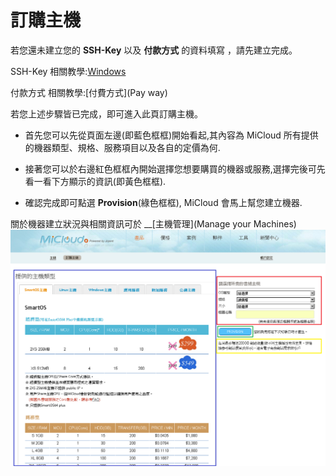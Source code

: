 訂購主機
===

若您還未建立您的 __SSH-Key__ 以及 __付款方式__ 的資料填寫 ，請先建立完成。


SSH-Key 相關教學:[Windows](index.html?page=SSH+KeyGen+&+Connect+Tutorial+-+Windows.md)


付款方式 相關教學:[付費方式](Pay way)




若您上述步驟皆已完成，即可進入此頁訂購主機。


*  首先您可以先從頁面左邊(即藍色框框)開始看起,其內容為 MiCloud 所有提供的機器類型、規格、服務項目以及各自的定價為何.


*  接著您可以於右邊紅色框框內開始選擇您想要購買的機器或服務,選擇完後可先看一看下方顯示的資訊(即黃色框框).


*  確認完成即可點選 __Provision__(綠色框框), MiCloud 會馬上幫您建立機器.


關於機器建立狀況與相關資訊可於 __[主機管理](Manage your Machines)
<img src='images/Order+a+Machine-p1+-5.png' width='650' align='center'/>
